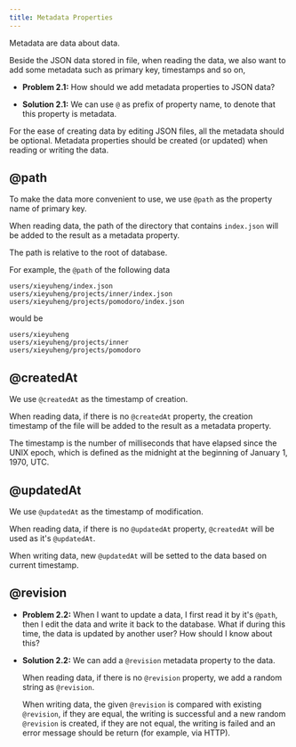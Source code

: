 ```yaml
---
title: Metadata Properties
---
```


Metadata are data about data.

Beside the JSON data stored in file,
when reading the data, we also want to add some metadata
such as primary key, timestamps and so on,

- **Problem 2.1:** How should we add metadata properties to JSON data?

- **Solution 2.1:** We can use `@` as prefix of property name,
  to denote that this property is metadata.

For the ease of creating data by editing JSON files,
all the metadata should be optional.
Metadata properties should be created (or updated)
when reading or writing the data.

## @path

To make the data more convenient to use,
we use `@path` as the property name of primary key.

When reading data, the path of the directory that contains `index.json`
will be added to the result as a metadata property.

The path is relative to the root of database.

For example, the `@path` of the following data

```
users/xieyuheng/index.json
users/xieyuheng/projects/inner/index.json
users/xieyuheng/projects/pomodoro/index.json
```

would be

```
users/xieyuheng
users/xieyuheng/projects/inner
users/xieyuheng/projects/pomodoro
```

## @createdAt

We use `@createdAt` as the timestamp of creation.

When reading data, if there is no `@createdAt` property,
the creation timestamp of the file
will be added to the result as a metadata property.

The timestamp is the number of milliseconds that have elapsed
since the UNIX epoch, which is defined as
the midnight at the beginning of January 1, 1970, UTC.

## @updatedAt

We use `@updatedAt` as the timestamp of modification.

When reading data, if there is no `@updatedAt` property,
`@createdAt` will be used as it's `@updatedAt`.

When writing data, new `@updatedAt` will be setted to the data
based on current timestamp.

## @revision

- **Problem 2.2:** When I want to update a data, I first read it by it's `@path`,
  then I edit the data and write it back to the database.
  What if during this time, the data is updated by another user?
  How should I know about this?

- **Solution 2.2:** We can add a `@revision` metadata property to the data.

  When reading data, if there is no `@revision` property,
  we add a random string as `@revision`.

  When writing data, the given `@revision` is compared with existing `@revision`,
  if they are equal, the writing is successful
  and a new random `@revision` is created,
  if they are not equal, the writing is failed
  and an error message should be return (for example, via HTTP).
